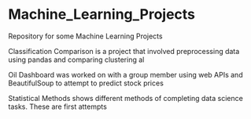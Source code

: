 # Machine_Learning_Projects
Repository for some Machine Learning Projects

Classification Comparison is a project that involved preprocessing data using pandas and comparing clustering al

Oil Dashboard was worked on with a group member using web APIs and BeautifulSoup to attempt to predict stock prices

Statistical Methods shows different methods of completing data science tasks. These are first attempts 

